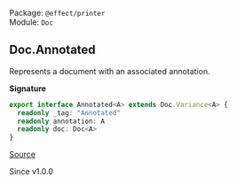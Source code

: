Package: `@effect/printer`<br />
Module: `Doc`<br />

## Doc.Annotated

Represents a document with an associated annotation.

**Signature**

```ts
export interface Annotated<A> extends Doc.Variance<A> {
  readonly _tag: "Annotated"
  readonly annotation: A
  readonly doc: Doc<A>
}
```

[Source](https://github.com/Effect-TS/effect/tree/main/packages/printer/src/Doc.ts#L302)

Since v1.0.0